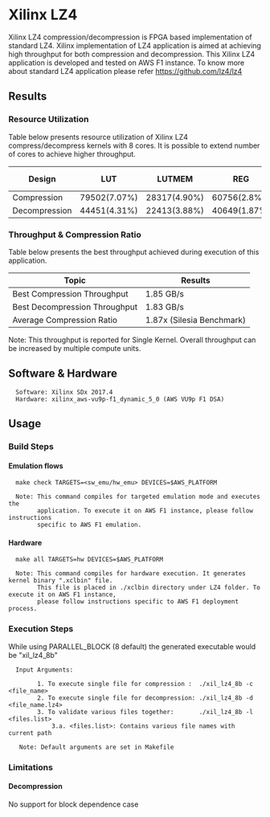 # Xilinx LZ4  

Xilinx LZ4 compression/decompression is FPGA based implementation of standard LZ4. 
Xilinx implementation of LZ4 application is aimed at achieving high throughput for both compression and decompression.
This Xilinx LZ4 application is developed and tested on AWS F1 instance. To know
more about standard LZ4 application please refer https://github.com/lz4/lz4

## Results

### Resource Utilization <br />

Table below presents resource utilization of Xilinx LZ4 compress/decompress
kernels with 8 cores. It is possible to extend number of cores to achieve higher throughput.


| Design | LUT | LUTMEM | REG | BRAM | URAM| DSP | Fmax (MHz) |
| --------------- | --- | ------ | --- | ---- | --- | -----| -----|
| Compression     | 79502(7.07%) | 28317(4.90%)|60756(2.8%)|24(1.28%) | 48(5%)|1(0.01%)|250|
| Decompression     | 44451(4.31%) | 22413(3.88%)|40649(1.87%)|146(7.79%)|0|1(0.01%)|250|


### Throughput & Compression Ratio

Table below presents the best throughput achieved during execution of this application.

| Topic| Results| 
|-------|--------|
|Best Compression Throughput|1.85 GB/s|
|Best Decompression Throughput| 1.83 GB/s |
|Average Compression Ratio| 1.87x (Silesia Benchmark)|

Note: This throughput is reported for Single Kernel. Overall throughput can be increased by multiple compute units. 


## Software & Hardware

```
  Software: Xilinx SDx 2017.4
  Hardware: xilinx_aws-vu9p-f1_dynamic_5_0 (AWS VU9p F1 DSA)
```
 
## Usage


### Build Steps

#### Emulation flows
```
  make check TARGETS=<sw_emu/hw_emu> DEVICES=$AWS_PLATFORM
  
  Note: This command compiles for targeted emulation mode and executes the
        application. To execute it on AWS F1 instance, please follow instructions
        specific to AWS F1 emulation.
```
#### Hardware

```
  make all TARGETS=hw DEVICES=$AWS_PLATFORM

  Note: This command compiles for hardware execution. It generates kernel binary ".xclbin" file. 
        This file is placed in ./xclbin directory under LZ4 folder. To execute it on AWS F1 instance, 
        please follow instructions specific to AWS F1 deployment process.

```

### Execution Steps

While using PARALLEL_BLOCK (8 default) the generated executable would be
"xil_lz4_8b"

```
  Input Arguments: 
    
        1. To execute single file for compression :  ./xil_lz4_8b -c <file_name>
        2. To execute single file for decompression: ./xil_lz4_8b -d <file_name.lz4>
        3. To validate various files together:       ./xil_lz4_8b -l <files.list>
            3.a. <files.list>: Contains various file names with current path    
        
   Note: Default arguments are set in Makefile
```

### Limitations

#### Decompression

No support for block dependence case




